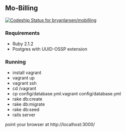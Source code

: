 ## Mo-Billing

[ ![Codeship Status for bryanlarsen/mobilling](https://codeship.com/projects/87c92c00-4cd8-0132-5a34-5a56e8d5bc4a/status)](https://codeship.com/projects/47259)

### Requirements

* Ruby 2.1.2
* Postgres with UUID-OSSP extension

### Running

* install vagrant
* vagrant up
* vagrant ssh
* cd /vagrant
* cp config/database.yml.vagrant config/database.yml
* rake db:create
* rake db:migrate
* rake db:seed
* rails server

point your browser at http://localhost:3000/
